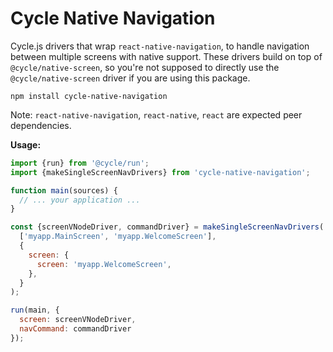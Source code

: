 # Cycle Native Navigation

Cycle.js drivers that wrap `react-native-navigation`, to handle navigation between multiple screens with native support. These drivers build on top of `@cycle/native-screen`, so you're not supposed to directly use the `@cycle/native-screen` driver if you are using this package.

```
npm install cycle-native-navigation
```

Note: `react-native-navigation`, `react-native`, `react` are expected peer dependencies.

**Usage:**

```js
import {run} from '@cycle/run';
import {makeSingleScreenNavDrivers} from 'cycle-native-navigation';

function main(sources) {
  // ... your application ...
}

const {screenVNodeDriver, commandDriver} = makeSingleScreenNavDrivers(
  ['myapp.MainScreen', 'myapp.WelcomeScreen'],
  {
    screen: {
      screen: 'myapp.WelcomeScreen',
    },
  }
);

run(main, {
  screen: screenVNodeDriver,
  navCommand: commandDriver
});
```
